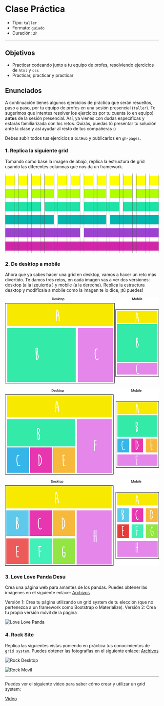 # Clase Práctica

- Tipo: `taller`
- Formato: `guiado`
- Duración: `2h`

***

## Objetivos

- Practicar codeando junto a tu equipo de profes, resolviendo ejercicios de
  `html` y `css`
- Practicar, practicar y practicar

## Enunciados

A continuación tienes algunos ejercicios de práctica que serán resueltos, paso a
paso, por tu equipo de profes en una sesión presencial (`taller`). Te sugerimos
que intentes resolver los ejercicios por tu cuenta (o en equipo) **antes** de la
sesión presencial. Así, ya vienes con dudas específicas y estarás familiarizada
con los retos. Quizás, puedas tú presentar tu solución ante la clase y así
ayudar al resto de tus compañeras :)

Debes subir todos tus ejercicios a `GitHub` y publicarlos en `gh-pages`.

### 1. Replica la siguiente grid
Tomando como base la imagen de abajo, replíca la estructura de grid usando las diferentes columnas que nos da un framework.

![grid](ejercicio-grid-gral.png)

### 2. De desktop a mobile
Ahora que ya sabes hacer una grid en desktop, vamos a hacer un reto más divertido.
Te damos tres retos, en cada imagen vas a ver dos versiones: desktop (a la izquierda ) y mobile (a la derecha).
Replica la estructura desktop y modifícala a mobile como la imagen te lo dice, ¡tú puedes!

![desktop a mobile](ex-desktop-mobile.png)

![desktop a mobile](ex-desktop-mobile2.png)

![desktop a mobile](ex-desktop-mobile3.png)

### 3. Love Love Panda Desu
Crea una página web para amantes de los pandas. Puedes obtener las imágenes en el
siguiente enlace: [Archivos](https://drive.google.com/drive/folders/1H0v3wCL7I3cJWvJDs9anlCrJpg8FZv1p?usp=sharing)

Versión 1: Crea tu página utilizando un grid system de tu elección (que no
pertenezca a un framework como Bootstrap o Materialize).
Versión 2: Crea tu propia versión móvil de la página

![Love Love Panda](https://raw.githubusercontent.com/Laboratoria/curricula-js/a5233dee21c1cb455bc0c044ad4eb0f6b906f960/04-social-network/00-rwd/05-guided-exercises/love-love-panda.png)

### 4. Rock Site

Replica las siguientes vistas poniendo en práctica tus conocimientos de `grid system`.
Puedes obtener las fotografías en el siguiente enlace: [Archivos](https://drive.google.com/drive/folders/1i9wBosEqkP3LEwBsB-T8089-NY5rhZuN?usp=sharing "Archivos")

![Rock Desktop](https://raw.githubusercontent.com/Laboratoria/curricula-js/a5233dee21c1cb455bc0c044ad4eb0f6b906f960/04-social-network/00-rwd/05-guided-exercises/rock-desktop.png)

![Rock Movil](https://raw.githubusercontent.com/Laboratoria/curricula-js/a5233dee21c1cb455bc0c044ad4eb0f6b906f960/04-social-network/00-rwd/05-guided-exercises/rock-movil.png)


***

Puedes ver el siguiente video para saber cómo crear y utilizar un grid system:

[Video](https://youtu.be/uUGHF0dM6GA "Video")

